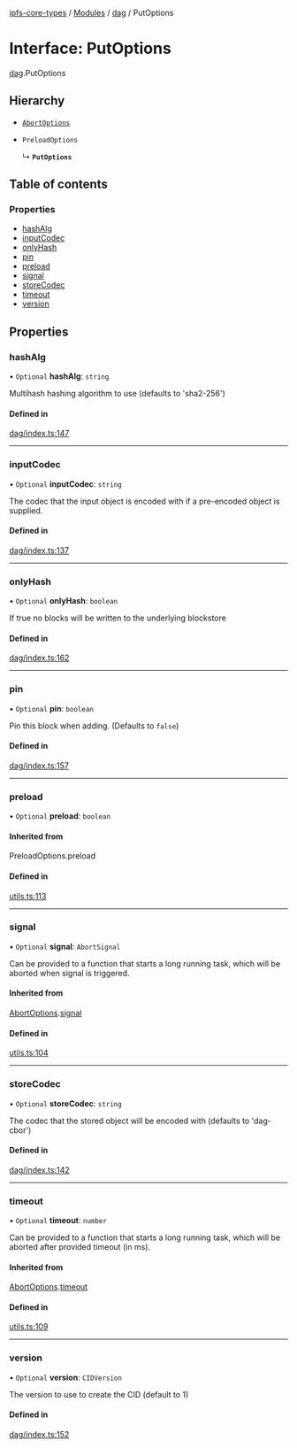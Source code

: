 [ipfs-core-types](../README.md) / [Modules](../modules.md) / [dag](../modules/dag.md) / PutOptions

# Interface: PutOptions

[dag](../modules/dag.md).PutOptions

## Hierarchy

- [`AbortOptions`](index.AbortOptions.md)

- `PreloadOptions`

  ↳ **`PutOptions`**

## Table of contents

### Properties

- [hashAlg](dag.PutOptions.md#hashalg)
- [inputCodec](dag.PutOptions.md#inputcodec)
- [onlyHash](dag.PutOptions.md#onlyhash)
- [pin](dag.PutOptions.md#pin)
- [preload](dag.PutOptions.md#preload)
- [signal](dag.PutOptions.md#signal)
- [storeCodec](dag.PutOptions.md#storecodec)
- [timeout](dag.PutOptions.md#timeout)
- [version](dag.PutOptions.md#version)

## Properties

### hashAlg

• `Optional` **hashAlg**: `string`

Multihash hashing algorithm to use (defaults to 'sha2-256')

#### Defined in

[dag/index.ts:147](https://github.com/ipfs/js-ipfs/blob/1655368d/packages/ipfs-core-types/src/dag/index.ts#L147)

___

### inputCodec

• `Optional` **inputCodec**: `string`

The codec that the input object is encoded with if a pre-encoded object is supplied.

#### Defined in

[dag/index.ts:137](https://github.com/ipfs/js-ipfs/blob/1655368d/packages/ipfs-core-types/src/dag/index.ts#L137)

___

### onlyHash

• `Optional` **onlyHash**: `boolean`

If true no blocks will be written to the underlying blockstore

#### Defined in

[dag/index.ts:162](https://github.com/ipfs/js-ipfs/blob/1655368d/packages/ipfs-core-types/src/dag/index.ts#L162)

___

### pin

• `Optional` **pin**: `boolean`

Pin this block when adding. (Defaults to `false`)

#### Defined in

[dag/index.ts:157](https://github.com/ipfs/js-ipfs/blob/1655368d/packages/ipfs-core-types/src/dag/index.ts#L157)

___

### preload

• `Optional` **preload**: `boolean`

#### Inherited from

PreloadOptions.preload

#### Defined in

[utils.ts:113](https://github.com/ipfs/js-ipfs/blob/1655368d/packages/ipfs-core-types/src/utils.ts#L113)

___

### signal

• `Optional` **signal**: `AbortSignal`

Can be provided to a function that starts a long running task, which will
be aborted when signal is triggered.

#### Inherited from

[AbortOptions](index.AbortOptions.md).[signal](index.AbortOptions.md#signal)

#### Defined in

[utils.ts:104](https://github.com/ipfs/js-ipfs/blob/1655368d/packages/ipfs-core-types/src/utils.ts#L104)

___

### storeCodec

• `Optional` **storeCodec**: `string`

The codec that the stored object will be encoded with (defaults to 'dag-cbor')

#### Defined in

[dag/index.ts:142](https://github.com/ipfs/js-ipfs/blob/1655368d/packages/ipfs-core-types/src/dag/index.ts#L142)

___

### timeout

• `Optional` **timeout**: `number`

Can be provided to a function that starts a long running task, which will
be aborted after provided timeout (in ms).

#### Inherited from

[AbortOptions](index.AbortOptions.md).[timeout](index.AbortOptions.md#timeout)

#### Defined in

[utils.ts:109](https://github.com/ipfs/js-ipfs/blob/1655368d/packages/ipfs-core-types/src/utils.ts#L109)

___

### version

• `Optional` **version**: `CIDVersion`

The version to use to create the CID (default to 1)

#### Defined in

[dag/index.ts:152](https://github.com/ipfs/js-ipfs/blob/1655368d/packages/ipfs-core-types/src/dag/index.ts#L152)

